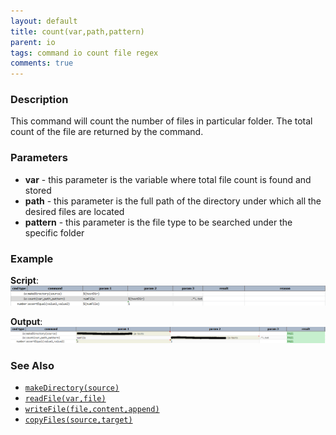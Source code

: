 ```yaml
---
layout: default
title: count(var,path,pattern) 
parent: io
tags: command io count file regex
comments: true
---
```



### Description
This command will count the number of files in particular folder.  The total count of the file are returned by the 
command.


### Parameters
- **var** \- this parameter is the variable where total file count is found and stored
- **path** \- this parameter is the full path of the directory under which all the desired files are located
- **pattern** \- this parameter is the file type to be searched under the specific folder


### Example
**Script**:<br/>
![script](image/count_01.png)


**Output**:<br/>
![output](image/count_02.png)


### See Also
- [`makeDirectory(source)`](makeDirectory(source))
- [`readFile(var,file)`](readFile(var,file))
- [`writeFile(file,content,append)`](writeFile(file,content,append))
- [`copyFiles(source,target)`](copyFiles(source,target))
